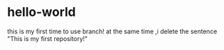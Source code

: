# hello-world

this is my first time to use branch!
at the same time ,i delete the sentence "This is my first repository!"

